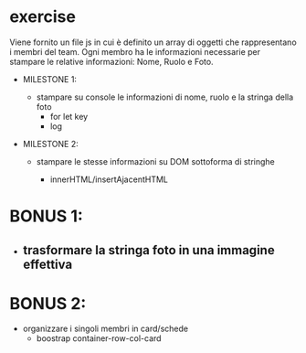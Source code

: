 # exercise

Viene fornito un file js in cui è definito un array di oggetti che rappresentano i membri del team.
Ogni membro ha le informazioni necessarie per stampare le relative informazioni: Nome, Ruolo e Foto.

- MILESTONE 1:
    - stampare su console le informazioni di nome, ruolo e la stringa della foto
        - for let key
        - log

- MILESTONE 2:
    - stampare le stesse informazioni su DOM sottoforma di stringhe

        - innerHTML/insertAjacentHTML

# BONUS 1:
- trasformare la stringa foto in una immagine effettiva
    - 
# BONUS 2:
- organizzare i singoli membri in card/schede
    - boostrap container-row-col-card
